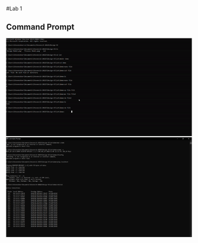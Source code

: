 #Lab 1
## Command Prompt
![Lab1_1.gif](https://github.com/Jonathan-Cho/Design-VI/blob/main/Lab1/Lab1_1.gif)
![Lab1_2.png](https://github.com/Jonathan-Cho/Design-VI/blob/main/Lab1/Lab1_2.png)
